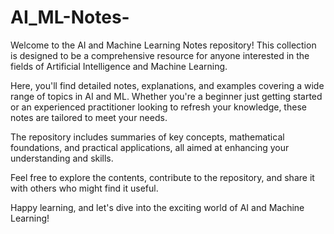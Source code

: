 # AI_ML-Notes-
Welcome to the AI and Machine Learning Notes repository! This collection is designed to be a comprehensive resource for anyone interested in the fields of Artificial Intelligence and Machine Learning.

Here, you'll find detailed notes, explanations, and examples covering a wide range of topics in AI and ML. Whether you're a beginner just getting started or an experienced practitioner looking to refresh your knowledge, these notes are tailored to meet your needs.

The repository includes summaries of key concepts, mathematical foundations, and practical applications, all aimed at enhancing your understanding and skills.

Feel free to explore the contents, contribute to the repository, and share it with others who might find it useful.

Happy learning, and let's dive into the exciting world of AI and Machine Learning!

